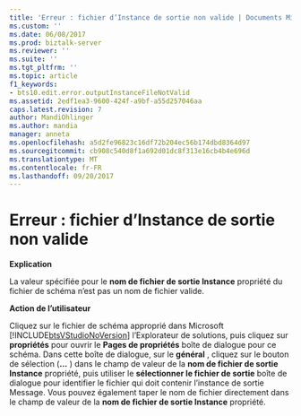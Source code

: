 ```yaml
---
title: 'Erreur : fichier d’Instance de sortie non valide | Documents Microsoft'
ms.custom: ''
ms.date: 06/08/2017
ms.prod: biztalk-server
ms.reviewer: ''
ms.suite: ''
ms.tgt_pltfrm: ''
ms.topic: article
f1_keywords:
- bts10.edit.error.outputInstanceFileNotValid
ms.assetid: 2edf1ea3-9600-424f-a9bf-a55d257046aa
caps.latest.revision: 7
author: MandiOhlinger
ms.author: mandia
manager: anneta
ms.openlocfilehash: a5d2fe96823c16df72b204ec56b174dbd8364d97
ms.sourcegitcommit: cb908c540d8f1a692d01dc8f313e16cb4b4e696d
ms.translationtype: MT
ms.contentlocale: fr-FR
ms.lasthandoff: 09/20/2017
---
```

# <a name="error---output-instance-file-not-valid"></a>Erreur : fichier d’Instance de sortie non valide
**Explication**  
  
 La valeur spécifiée pour le **nom de fichier de sortie Instance** propriété du fichier de schéma n’est pas un nom de fichier valide.  
  
 **Action de l’utilisateur**  
  
 Cliquez sur le fichier de schéma approprié dans Microsoft [!INCLUDE[btsVStudioNoVersion](../includes/btsvstudionoversion-md.md)] l’Explorateur de solutions, puis cliquez sur **propriétés** pour ouvrir le **Pages de propriétés** boîte de dialogue pour ce schéma. Dans cette boîte de dialogue, sur le **général** , cliquez sur le bouton de sélection (**...** ) dans le champ de valeur de la **nom de fichier de sortie Instance** propriété, puis utiliser le **sélectionner le fichier de sortie** boîte de dialogue pour identifier le fichier qui doit contenir l’instance de sortie Message. Vous pouvez également taper le nom de fichier directement dans le champ de valeur de la **nom de fichier de sortie Instance** propriété.